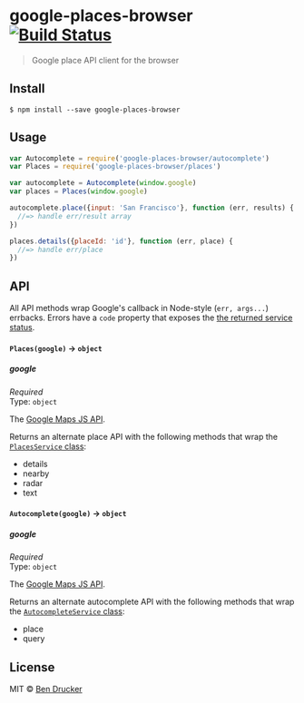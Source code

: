 # google-places-browser [![Build Status](https://travis-ci.org/bendrucker/google-places-browser.svg?branch=master)](https://travis-ci.org/bendrucker/google-places-browser)

> Google place API client for the browser


## Install

```
$ npm install --save google-places-browser
```


## Usage

```js
var Autocomplete = require('google-places-browser/autocomplete')
var Places = require('google-places-browser/places')

var autocomplete = Autocomplete(window.google)
var places = Places(window.google)

autocomplete.place({input: 'San Francisco'}, function (err, results) {
  //=> handle err/result array  
})

places.details({placeId: 'id'}, function (err, place) {
  //=> handle err/place  
})
```

## API

All API methods wrap Google's callback in Node-style (`err, args...`) errbacks. Errors have a `code` property that exposes the [the returned service status](https://developers.google.com/maps/documentation/javascript/3.exp/reference#PlacesServiceStatus).

#### `Places(google)` -> `object`

##### google

*Required*  
Type: `object`

The [Google Maps JS API](https://developers.google.com/maps/documentation/javascript/).

Returns an alternate place API with the following methods that wrap the [`PlacesService` class](https://developers.google.com/maps/documentation/javascript/3.exp/reference#PlacesService):

* details
* nearby
* radar
* text

#### `Autocomplete(google)` -> `object`

##### google

*Required*  
Type: `object`

The [Google Maps JS API](https://developers.google.com/maps/documentation/javascript/).

Returns an alternate autocomplete API with the following methods that wrap the [`AutocompleteService` class](https://developers.google.com/maps/documentation/javascript/3.exp/reference#PlacesService):

* place
* query


## License

MIT © [Ben Drucker](http://bendrucker.me)
